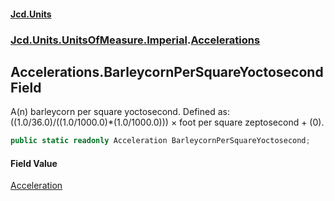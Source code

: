 #### [Jcd.Units](index.md 'index')
### [Jcd.Units.UnitsOfMeasure.Imperial](Jcd.Units.UnitsOfMeasure.Imperial.md 'Jcd.Units.UnitsOfMeasure.Imperial').[Accelerations](Accelerations.md 'Jcd.Units.UnitsOfMeasure.Imperial.Accelerations')

## Accelerations.BarleycornPerSquareYoctosecond Field

A(n) barleycorn per square yoctosecond. Defined as: ((1.0/36.0)/((1.0/1000.0)*(1.0/1000.0))) × foot per square zeptosecond + (0).

```csharp
public static readonly Acceleration BarleycornPerSquareYoctosecond;
```

#### Field Value
[Acceleration](Acceleration.md 'Jcd.Units.UnitTypes.Acceleration')